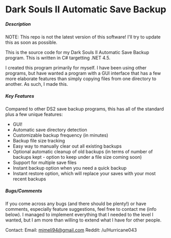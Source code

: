 Dark Souls II Automatic Save Backup
=============

##### Description

NOTE: This repo is not the latest version of this software! I'll try to update this as soon as possible.

This is the source code for my Dark Souls II Automatic Save Backup program. This is written in C# targetting .NET 4.5.

I created this program primarily for myself. I have been using other programs, but have wanted a program with a GUI interface that has a few more elaborate features than simply copying files from one directory to another. As such, I made this.

##### Key Features
Compared to other DS2 save backup programs, this has all of the standard plus a few unique features:

* GUI!
* Automatic save directory detection
* Customizable backup frequency (in minutes)
* Backup file size tracking
* Easy way to manually clear out all existing backups
* Optional automatic cleanup of old backups (in terms of number of backups kept - option to keep under a file size coming soon)
* Support for multiple save files
* Instant backup option when you need a quick backup
* Instant restore option, which will replace your saves with your most recent backups

##### Bugs/Comments
If you come across any bugs (and there should be plenty!) or have comments, especially feature suggestions, feel free to contact me (info below). I managed to implement everything that I needed to the level I wanted, but I am more than willing to extend what I have for other people.

Contact:
  Email: mjmeli94@gmail.com
  Reddit: /u/Hurricane043
